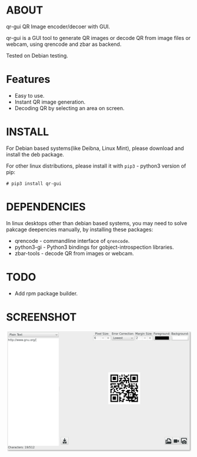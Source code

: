 ABOUT
=====
qr-gui QR Image encoder/decoer with GUI.

qr-gui is a GUI tool to generate QR images or decode QR from image files or webcam, using qrencode and zbar as backend.

Tested on Debian testing.


Features
========
* Easy to use.
* Instant QR image generation.
* Decoding QR by selecting an area on screen.


INSTALL
=======
For Debian based systems(like Deibna, Linux Mint), please download and install the deb package.

For other linux distributions, please install it with `pip3` - python3
version of pip:

    # pip3 install qr-gui


DEPENDENCIES
============
In linux desktops other than debian based systems, you may need to solve pakcage deepencies manually, by installing these packages:
* qrencode - commandline interface of `qrencode`.
* python3-gi - Python3 bindings for gobject-introspection libraries.
* zbar-tools - decode QR from images or webcam.


TODO
====
* Add rpm package builder.


SCREENSHOT
==========
![qrencoegui screenshot](screenshots/screenshot-0.png?raw=true)
